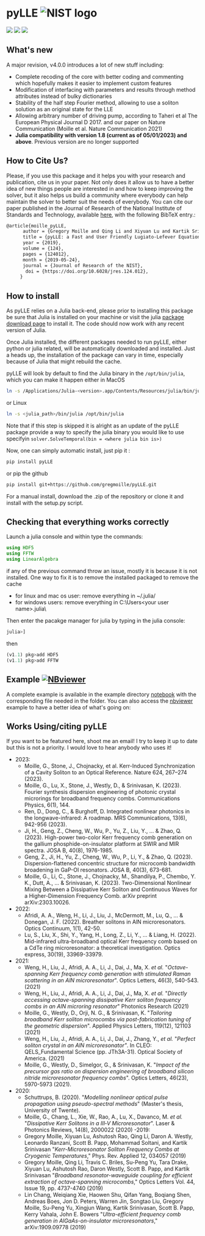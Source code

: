 # pyLLE ![NIST logo](images/NISTlogo32x32.jpg)

[![](https://img.shields.io/static/v1.svg?label=docs&message=passing&color=green&style=flat)](https://gregmoille.github.io/pyLLE/)
![](https://img.shields.io/static/v1.svg?label=version&message=4.1&color=9cf&style=flat)
[![](https://img.shields.io/static/v1.svg?label=DOI&message=10.6028/jres.124.012&color=blue&style=flat)](https://doi.org/10.6028/jres.124.012)

## What's new

A major revision, v4.0.0 introduces a lot of new stuff including:

- Complete recoding of the core with better coding and commenting which hopefully makes it easier to implement custom features
- Modification of interfacing with parameters and results through method attributes instead of bulky dictionaries
- Stability of the half step Fourier method, allowing to use a soliton solution as an original state for the LLE
- Allowing arbitrary number of driving pump, according to Taheri et al The European Physical Journal D 2017. and our paper on Nature Communication (Moille et al. Nature Communication 2021)
- **Julia compatibility with version 1.8 (current as of 05/01/2023) and above**. Previous version are no longer supported

## How to Cite Us?

Please, if you use this package and it helps you with your research and publication, cite us in your paper. Not only does it allow us to have a better idea of new things people are interested in and how to keep improving the solver, but it also helps us build a community where everybody can help maintain the solver to better suit the needs of everybody.
You can cite our paper published in the Journal of Research of the National Institute of Standards and Technology, available [here](https://doi.org/10.6028/jres.124.012), with the following BibTeX entry.:

```latex
@article{moille_pyLLE,
      author = {Gregory Moille and Qing Li and Xiyuan Lu and Kartik Srinivasan},
      title = {pyLLE: a Fast and User Friendly Lugiato-Lefever Equation Solver},
      year = {2019},
      volume = {124},
      pages = {124012},
      month = {2019-05-24},
      journal = {Journal of Research of the NIST},
       doi = {https://doi.org/10.6028/jres.124.012},
     }
```

## How to install

As pyLLE relies on a Julia back-end, please prior to installing this package be sure that Julia is installed on your machine or visit the julia [package download page](https://julialang.org/downloads/) to install it. The code should now work with any recent version of Julia.

Once Julia installed, the different packages needed to run pyLLE, either python or julia related, will be automatically downloaded and installed. Just a heads up, the installation of the package can vary in time, especially because of Julia that might rebuild the cache.

pyLLE will look by default to find the Julia binary in the `/opt/bin/julia`, which you can make it happen either in MacOS

```bash
ln -s /Applications/Julia-<version>.app/Contents/Resources/julia/bin/julia /opt/bin/julia
```

or Linux

```bash
ln -s <julia_path>/bin/julia /opt/bin/julia
```

Note that if this step is skipped it is alright as an update of the pyLLE package provide a way to specify the julia binary you would like to use specifyin `solver.SolveTemporal(bin = <where julia bin is>)`

Now, one can simply automatic install, just pip it :

```bash
pip install pyLLE
```

or pip the github

```bash
pip install git+https://github.com/gregmoille/pyLLE.git
```

For a manual install, download the .zip of the repository or clone it and install with the setup.py script.

## Checking that everything works correctly

Launch a julia console and within type the commands:

```julia
using HDF5
using FFTW
using LinearAlgebra
```

if any of the previous command throw an issue, mostly it is because it is not installed. One way to fix it is to remove the installed packaged to remove the cache

- for linux and mac os user: remove everything in ~/.julia/
- for windows users: remove everything in C:\Users\<your user name>\.julia\

Then enter the pacakge manager for julia by typing in the julia console:

```julia
julia>]
```

then

```julia
(v1.1) pkg>add HDF5
(v1.1) pkg>add FFTW
```

## Example [![NBviewer](https://custom-icon-badges.demolab.com/badge/jupyter-notebook-blue.svg?logo=eye&logoColor=white)](https://nbviewer.org/github/gregmoille/pyLLE/blob/master/example/TemporalDualPump.ipynb)

A complete example is available in the example directory [notebook](https://github.com/gregmoille/pyLLE/blob/master/example/TemporalDualPump.ipynb) with the corresponding file needed in the folder.
You can also access the [nbviewer](https://nbviewer.org/github/gregmoille/pyLLE/blob/master/example/TemporalDualPump.ipynb) example to have a better idea of what's going on:

## Works Using/citing pyLLE

If you want to be featured here, shoot me an email! I try to keep it up to date but this is not a priority. I would love to hear anybody who uses it!

- 2023:
  - Moille, G., Stone, J., Chojnacky, et al. Kerr-Induced Synchronization of a Cavity Soliton to an Optical Reference. Nature 624, 267–274 (2023). 
  - Moille, G., Lu, X., Stone, J., Westly, D., & Srinivasan, K. (2023). Fourier synthesis dispersion engineering of photonic crystal microrings for broadband frequency combs. Communications Physics, 6(1), 144.
  - Ren, D., Dong, C., & Burghoff, D. Integrated nonlinear photonics in the longwave-infrared: A roadmap. MRS Communications, 13(6), 942-956 (2023).
  - Ji, H., Geng, Z., Cheng, W., Wu, P., Yu, Z., Liu, Y., ... & Zhao, Q. (2023). High-power two-color Kerr frequency comb generation on the gallium phosphide-on-insulator platform at SWIR and MIR spectra. JOSA B, 40(8), 1976-1985.
  - Geng, Z., Ji, H., Yu, Z., Cheng, W., Wu, P., Li, Y., & Zhao, Q. (2023). Dispersion-flattened concentric structure for microcomb bandwidth broadening in GaP-OI resonators. JOSA B, 40(3), 673-681.
  - Moille, G., Li, C., Stone, J., Chojnacky, M., Shandilya, P., Chembo, Y. K., Dutt, A., ... & Srinivasan, K. (2023). Two-Dimensional Nonlinear Mixing Between a Dissipative Kerr Soliton and Continuous Waves for a Higher-Dimension Frequency Comb. arXiv preprint arXiv:2303.10026.
- 2022:
  - Afridi, A. A., Weng, H., Li, J., Liu, J., McDermott, M., Lu, Q., ... & Donegan, J. F. (2022). Breather solitons in AlN microresonators. Optics Continuum, 1(1), 42-50.
  - Lu, S., Liu, X., Shi, Y., Yang, H., Long, Z., Li, Y., ... & Liang, H. (2022). Mid-infrared ultra-broadband optical Kerr frequency comb based on a CdTe ring microresonator: a theoretical investigation. Optics express, 30(19), 33969-33979.
- 2021:
  - Weng, H., Liu, J., Afridi, A. A., Li, J., Dai, J., Ma, X. _et al._ "_Octave-spanning Kerr frequency comb generation with stimulated Raman scattering in an AlN microresonator_". Optics Letters, 46(3), 540-543. (2021)
  - Weng, H., Liu, J., Afridi, A. A., Li, J., Dai, J., Ma, X. _et al._ "_Directly accessing octave-spanning dissipative Kerr soliton frequency combs in an AlN microring resonator_" Photonics Research (2021)
  - Moille, G., Westly, D., Orji, N. G., & Srinivasan, K. "_Tailoring broadband Kerr soliton microcombs via post-fabrication tuning of the geometric dispersion_". Applied Physics Letters, 119(12), 121103 (2021)
  - Weng, H., Liu, J., Afridi, A. A., Li, J., Dai, J., Zhang, Y., _et al._ "_Perfect soliton crystal in an AlN microresonator"_. In CLEO: QELS_Fundamental Science (pp. JTh3A-31). Optical Society of America. (2021)
  - Moille, G., Westly, D., Simelgor, G., & Srinivasan, K. "_Impact of the precursor gas ratio on dispersion engineering of broadband silicon nitride microresonator frequency combs_". Optics
    Letters, 46(23), 5970-5973 (2021).
- 2020:
  - Schuttrups, B. (2020). "_Modelling nonlinear optical pulse propagation using pseudo-spectral methods_" (Master's thesis, University of Twente).
  - Moille, G., Chang, L., Xie, W., Rao, A., Lu, X., Davanco, M. _et al._ "_Dissipative Kerr Solitons in a III‐V Microresonator_". Laser & Photonics Reviews, 14(8), 2000022 (2020)
    -2019:
  - Gregory Moille, Xiyuan Lu, Ashutosh Rao, Qing Li, Daron A. Westly, Leonardo Ranzani, Scott B. Papp, Mohammad Soltani, and Kartik Srinivasan "_Kerr-Microresonator Soliton Frequency Combs at Cryogenic Temperatures_," Phys. Rev. Applied 12, 034057 (2019)
  - Gregory Moille, Qing Li, Travis C. Briles, Su-Peng Yu, Tara Drake, Xiyuan Lu, Ashutosh Rao, Daron Westly, Scott B. Papp, and Kartik Srinivasan "_Broadband resonator-waveguide coupling for efficient extraction of octave-spanning microcombs_," Optics Letters Vol. 44, Issue 19, pp. 4737-4740 (2019)
  - Lin Chang, Weiqiang Xie, Haowen Shu, Qifan Yang, Boqiang Shen, Andreas Boes, Jon D. Peters, Warren Jin, Songtao Liu, Gregory Moille, Su-Peng Yu, Xingjun Wang, Kartik Srinivasan, Scott B. Papp, Kerry Vahala, John E. Bowers "_Ultra-efficient frequency comb generation in AlGaAs-on-insulator microresonators_," arXiv:1909.09778 (2019)
